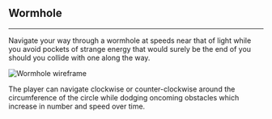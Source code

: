## Wormhole
---
Navigate your way through a wormhole at speeds near that of light while you avoid pockets of strange energy that would surely be the end of you should you collide with one along the way.

![Wormhole wireframe](~/Desktop/wormhole)

The player can navigate clockwise or counter-clockwise around the circumference of the circle while dodging oncoming obstacles which increase in number and speed over time.
